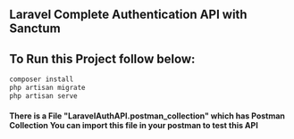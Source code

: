 ## Laravel Complete Authentication API with Sanctum
## To Run this Project follow below:

```bash
composer install
php artisan migrate
php artisan serve
```

#### There is a File "LaravelAuthAPI.postman_collection" which has Postman Collection You can import this file in your postman to test this API

